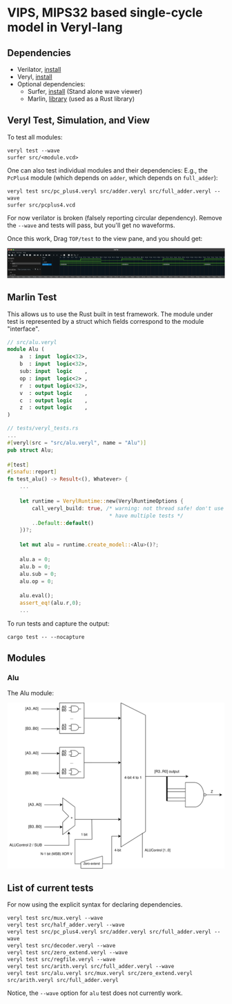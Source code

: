 # VIPS, MIPS32 based single-cycle model in Veryl-lang

## Dependencies

- Verilator, [install](https://verilator.org/guide/latest/install.html)
- Veryl, [install](https://veryl-lang.org/install/)
- Optional dependencies:
  - Surfer, [install](https://gitlab.com/surfer-project/surfer) (Stand alone wave viewer)
  - Marlin, [library](https://www.ethanuppal.com/marlin/) (used as a Rust library)

## Veryl Test, Simulation, and View

To test all modules:

```shell
veryl test --wave
surfer src/<module.vcd>
```

One can also test individual modules and their dependencies:
E.g., the `PcPlus4` module (which depends on `adder`, which depends on `full_adder`):

```shell
veryl test src/pc_plus4.veryl src/adder.veryl src/full_adder.veryl --wave
surfer src/pcplus4.vcd
```

For now verilator is broken (falsely reporting circular dependency). Remove the `--wave` and tests will pass, but you'll get no waveforms.

Once this work, Drag `TOP/test` to the view pane, and you should get:

![image](images/pc_plus4.png)

## Marlin Test

This allows us to use the Rust built in test framework. The module under test is represented by a struct which fields correspond to the module "interface".

```sv
// src/alu.veryl
module Alu (
    a  : input  logic<32>,
    b  : input  logic<32>,
    sub: input  logic    ,
    op : input  logic<2> ,
    r  : output logic<32>,
    v  : output logic    ,
    c  : output logic    ,
    z  : output logic    ,
)
```

```rust
// tests/veryl_tests.rs
...
#[veryl(src = "src/alu.veryl", name = "Alu")]
pub struct Alu;

#[test]
#[snafu::report]
fn test_alu() -> Result<(), Whatever> {
    ...

    let runtime = VerylRuntime::new(VerylRuntimeOptions {
        call_veryl_build: true, /* warning: not thread safe! don't use if you
                                 * have multiple tests */
        ..Default::default()
    })?;

    let mut alu = runtime.create_model::<Alu>()?;

    alu.a = 0;
    alu.b = 0;
    alu.sub = 0;
    alu.op = 0;

    alu.eval();
    assert_eq!(alu.r,0); 
    ...
```

To run tests and capture the output:

```shell
cargo test -- --nocapture
```

## Modules

### Alu

The Alu module:

![image](images/vips_alu.svg)

## List of current tests

For now using the explicit syntax for declaring dependencies.

```shell
veryl test src/mux.veryl --wave
veryl test src/half_adder.veryl --wave
veryl test src/pc_plus4.veryl src/adder.veryl src/full_adder.veryl --wave
veryl test src/decoder.veryl --wave
veryl test src/zero_extend.veryl --wave
veryl test src/regfile.veryl --wave
veryl test src/arith.veryl src/full_adder.veryl --wave
veryl test src/alu.veryl src/mux.veryl src/zero_extend.veryl src/arith.veryl src/full_adder.veryl 
```

Notice, the `--wave` option for `alu` test does not currently work.
